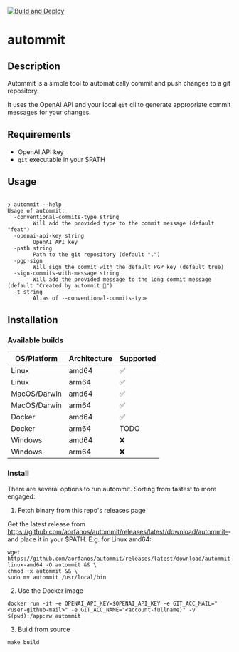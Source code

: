 [![Build and Deploy](https://github.com/aorfanos/autommit/actions/workflows/build.yaml/badge.svg?branch=main)](https://github.com/aorfanos/autommit/actions/workflows/build.yaml)
# autommit

## Description

Autommit is a simple tool to automatically commit and push changes to a git repository.

It uses the OpenAI API and your local `git` cli to generate appropriate commit messages for your changes.

## Requirements

- OpenAI API key
- `git` executable in your $PATH

## Usage

```shell

❯ autommit --help
Usage of autommit:
  -conventional-commits-type string
        Will add the provided type to the commit message (default "feat")
  -openai-api-key string
        OpenAI API key
  -path string
        Path to the git repository (default ".")
  -pgp-sign
        Will sign the commit with the default PGP key (default true)
  -sign-commits-with-message string
        Will add the provided message to the long commit message (default "Created by autommit 🦄")
  -t string
        Alias of --conventional-commits-type
```

## Installation

### Available builds

| OS/Platform  | Architecture | Supported |
|--------------|--------------|-----------|
| Linux        | amd64        | ✅         |
| Linux        | arm64        | ✅         |
| MacOS/Darwin | amd64        | ✅         |
| MacOS/Darwin | arm64        | ✅         |
| Docker       | amd64        | ✅         |
| Docker       | arm64        | TODO       |
| Windows      | amd64        | ❌         |
| Windows      | arm64        | ❌         |

### Install

There are several options to run autommit. Sorting from fastest to more engaged:

1. Fetch binary from this repo's releases page

Get the latest release from https://github.com/aorfanos/autommit/releases/latest/download/autommit-<OS>-<ARCH> and place it in your $PATH.
E.g. for Linux amd64:

```shell
wget https://github.com/aorfanos/autommit/releases/latest/download/autommit-linux-amd64 -O autommit && \
chmod +x autommit && \
sudo mv autommit /usr/local/bin
```

2. Use the Docker image

```shell
docker run -it -e OPENAI_API_KEY=$OPENAI_API_KEY -e GIT_ACC_MAIL="<user-github-mail>" -e GIT_ACC_NAME="<account-fullname)" -v $(pwd):/app:rw autommit
```

3. Build from source

```shell
make build
```
